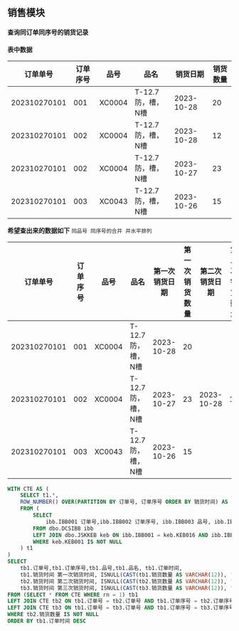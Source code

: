 ## 销售模块

#### 查询同订单同序号的销货记录

**表中数据**

| 订单单号     | 订单序号 | 品号   | 品名              | 销货日期   | 销货数量 |
| ------------ | -------- | ------ | ----------------- | ---------- | -------- |
| 202310270101 | 001      | XC0004 | T-12.7防，槽，N槽 | 2023-10-28 | 20       |
| 202310270101 | 002      | XC0004 | T-12.7防，槽，N槽 | 2023-10-28 | 12       |
| 202310270101 | 002      | XC0004 | T-12.7防，槽，N槽 | 2023-10-27 | 23       |
| 202310270101 | 003      | XC0043 | T-12.7防，槽，N槽 | 2023-10-26 | 15       |

**希望查出来的数据如下** `同品号 同序号的合并 并水平排列`

| 订单单号     | 订单序号 | 品号   | 品名              | 第一次销货日期 | 第一次销货数量 | 第二次销货日期 | 第二次销货数量 |
| ------------ | -------- | ------ | ----------------- | -------------- | -------------- | -------------- | -------------- |
| 202310270101 | 001      | XC0004 | T-12.7防，槽，N槽 | 2023-10-28     | 20             |                |                |
| 202310270101 | 002      | XC0004 | T-12.7防，槽，N槽 | 2023-10-27     | 23             | 2023-10-28     | 12             |
| 202310270101 | 003      | XC0043 | T-12.7防，槽，N槽 | 2023-10-26     | 15             |                |                |

```sql
WITH CTE AS (
    SELECT t1.*,
    ROW_NUMBER() OVER(PARTITION BY 订单号, 订单序号 ORDER BY 销货时间) AS rn
    FROM (
		SELECT 
			ibb.IBB001 订单号,ibb.IBB002 订单序号, ibb.IBB003 品号, ibb.IBB004 品名, keb.KEB007 销货数量,keb.KEB902 销货时间,ibb.IBB902 订单时间
		FROM dbo.DCSIBB ibb
		LEFT JOIN dbo.JSKKEB keb ON ibb.IBB001 = keb.KEB016 AND ibb.IBB002 = keb.KEB017
		WHERE keb.KEB001 IS NOT NULL
	) t1
)
SELECT
	tb1.订单号,tb1.订单序号,tb1.品号,tb1.品名, tb1.订单时间,
	tb1.销货时间 第一次销货时间, ISNULL(CAST(tb1.销货数量 AS VARCHAR(12)), '') 第一次销货数量,
	tb2.销货时间 第二次销货时间, ISNULL(CAST(tb2.销货数量 AS VARCHAR(12)), '') 第二次销货数量,
	tb3.销货时间 第三次销货时间, ISNULL(CAST(tb3.销货数量 AS VARCHAR(12)), '') 第三次销货数量
FROM (SELECT * FROM CTE WHERE rn = 1) tb1
LEFT JOIN CTE tb2 ON tb1.订单号 = tb2.订单号 AND tb1.订单序号 = tb2.订单序号 AND tb2.rn = 2
LEFT JOIN CTE tb3 ON tb1.订单号 = tb3.订单号 AND tb1.订单序号 = tb3.订单序号 AND tb3.rn = 3
WHERE tb2.销货数量 IS NOT NULL
ORDER BY tb1.订单时间 DESC
```

